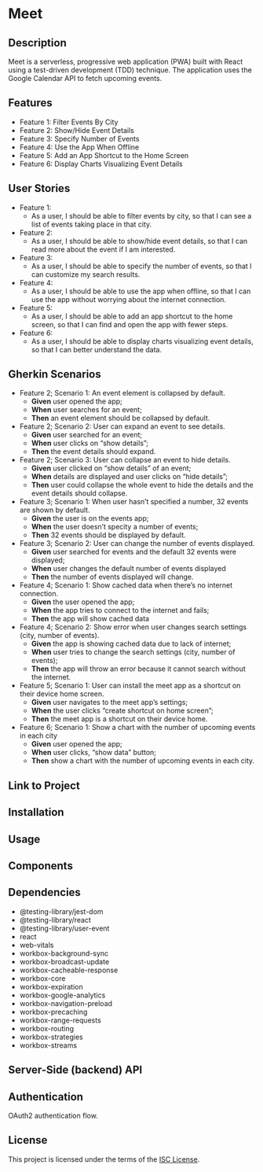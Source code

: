 # Meet 

## Description
Meet is a serverless, progressive web application (PWA) built with React using a test-driven development (TDD) technique. The application uses the Google Calendar API to fetch upcoming events.

## Features
- Feature 1: Filter Events By City
- Feature 2: Show/Hide Event Details
- Feature 3: Specify Number of Events
- Feature 4: Use the App When Offline
- Feature 5: Add an App Shortcut to the Home Screen
- Feature 6: Display Charts Visualizing Event Details

## User Stories
- Feature 1:
  - As a user, I should be able to filter events by city, so that I can see a list of events taking place in that city.
- Feature 2:
  - As a user, I should be able to show/hide event details, so that I can read more about the event if I am interested.
- Feature 3:
  - As a user, I should be able to specify the number of events, so that I can customize my search results.
- Feature 4:
  - As a user, I should be able to use the app when offline, so that I can use the app without worrying about the internet connection.
- Feature 5:
  - As a user, I should be able to add an app shortcut to the home screen, so that I can find and open the app with fewer steps.
- Feature 6:
  - As a user, I should be able to display charts visualizing event details, so that I can better understand the data.
 
## Gherkin Scenarios
- Feature 2; Scenario 1: An event element is collapsed by default.
  - **Given** user opened the app;
  - **When** user searches for an event;
  - **Then** an event element should be collapsed by default.
- Feature 2; Scenario 2: User can expand an event to see details.
  - **Given** user searched for an event;
  - **When** user clicks on “show details”;
  - **Then** the event details should expand.
- Feature 2; Scenario 3: User can collapse an event to hide details.
  - **Given** user clicked on “show details” of an event;
  - **When** details are displayed and user clicks on “hide details”;
  - **Then** user could collapse the whole event to hide the details and the event details should collapse.
- Feature 3; Scenario 1: When user hasn’t specified a number, 32 events are shown by default.
  - **Given** the user is on the events app;
  - **When** the user doesn’t specity a number of events;
  - **Then** 32 events should be displayed by default.
- Feature 3; Scenario 2: User can change the number of events displayed.
  - **Given** user searched for events and the default 32 events were displayed;
  - **When** user changes the default number of events displayed
  - **Then** the number of events displayed will change.
- Feature 4; Scenario 1: Show cached data when there’s no internet connection.
  - **Given** the user opened the app;
  - **When** the app tries to connect to the internet and fails;
  - **Then** the app will show cached data
- Feature 4; Scenario 2: Show error when user changes search settings (city, number of events).
  - **Given** the app is showing cached data due to lack of internet;
  - **When** user tries to change the search settings (city, number of events);
  - **Then** the app will throw an error because it cannot search without the internet.
- Feature 5; Scenario 1: User can install the meet app as a shortcut on their device home screen.
  - **Given** user navigates to the meet app’s settings;
  - **When** the user clicks “create shortcut on home screen”;
  - **Then** the meet app is a shortcut on their device home.
- Feature 6; Scenario 1: Show a chart with the number of upcoming events in each city
  - **Given** user opened the app;
  - **When** user clicks, “show data” button;
  - **Then** show a chart with the number of upcoming events in each city.






 



## Link to Project

## Installation

## Usage

## Components

## Dependencies
- @testing-library/jest-dom
- @testing-library/react
- @testing-library/user-event
- react
- web-vitals
- workbox-background-sync
- workbox-broadcast-update
- workbox-cacheable-response
- workbox-core
- workbox-expiration
- workbox-google-analytics
- workbox-navigation-preload
- workbox-precaching
- workbox-range-requests
- workbox-routing
- workbox-strategies
- workbox-streams

## Server-Side (backend) API

## Authentication
OAuth2 authentication flow.

## License
This project is licensed under the terms of the [ISC License](https://opensource.org/licenses/ISC).
